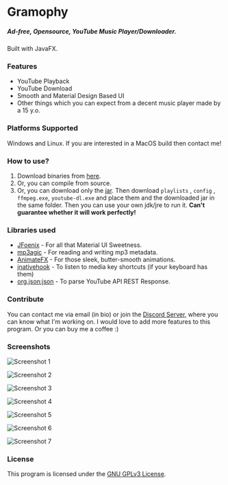 # Gramophy

##### Ad-free, Opensource, YouTube Music Player/Downloader.

Built with JavaFX. 

### Features

- YouTube Playback
- YouTube Download
- Smooth and Material Design Based UI
- Other things which you can expect from a decent music player made by a 15 y.o.

### Platforms Supported

Windows and Linux. If you are interested in a MacOS build then contact me!

### How to use?

1. Download binaries from [here]( https://github.com/dubbadhar/gramophy/releases ).
2. Or, you can compile from source.
3. Or, you can download only the [jar]( https://github.com/dubbadhar/gramophy/blob/master/out/artifacts/Gramophy_jar/Gramophy.jar?raw=true). Then download `playlists` , `config` , `ffmpeg.exe`, `youtube-dl.exe` and place them and the downloaded jar in the same folder. Then you can use your own jdk/jre to run it. **Can't guarantee whether it will work perfectly!**

### Libraries used

- [JFoenix]( https://github.com/jfoenixadmin/JFoenix ) - For all that Material UI Sweetness.
- [mp3agic](https://github.com/mpatric/mp3agic) - For reading and writing mp3 metadata.
- [AnimateFX](https://github.com/Typhon0/AnimateFX) - For those sleek, butter-smooth animations.
- [jnativehook]( https://github.com/kwhat/jnativehook ) - To listen to media key shortcuts (if your keyboard has them)
- [org.json:json](https://mvnrepository.com/artifact/org.json/json) - To parse YouTube API REST Response.

### Contribute

You can contact me via email (in bio) or join the [Discord Server](https://discord.gg/BExqGmk), where you can know what I'm working on. I would love to add more features to this program.
Or you can buy me a coffee :)

### Screenshots

![Screenshot 1](https://raw.githubusercontent.com/dubbadhar/gramophy/master/screenshots/1.png)

![Screenshot 2](https://raw.githubusercontent.com/dubbadhar/gramophy/master/screenshots/2.png)

![Screenshot 3](https://raw.githubusercontent.com/dubbadhar/gramophy/master/screenshots/3.png)

![Screenshot 4](https://raw.githubusercontent.com/dubbadhar/gramophy/master/screenshots/4.png)

![Screenshot 5](https://raw.githubusercontent.com/dubbadhar/gramophy/master/screenshots/5.png)

![Screenshot 6](https://raw.githubusercontent.com/dubbadhar/gramophy/master/screenshots/6.png)

![Screenshot 7](https://raw.githubusercontent.com/dubbadhar/gramophy/master/screenshots/7.png)

### License
      
This program is licensed under the [GNU GPLv3 License](https://github.com/dubbadhar/gramophy/blob/master/license.txt). 
                                                                                                                                                                